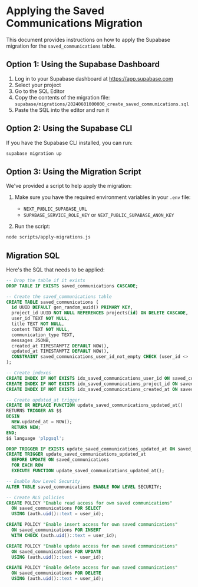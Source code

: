 # Applying the Saved Communications Migration

This document provides instructions on how to apply the Supabase migration for the `saved_communications` table.

## Option 1: Using the Supabase Dashboard

1. Log in to your Supabase dashboard at https://app.supabase.com
2. Select your project
3. Go to the SQL Editor
4. Copy the contents of the migration file: `supabase/migrations/20240601000000_create_saved_communications.sql`
5. Paste the SQL into the editor and run it

## Option 2: Using the Supabase CLI

If you have the Supabase CLI installed, you can run:

```bash
supabase migration up
```

## Option 3: Using the Migration Script

We've provided a script to help apply the migration:

1. Make sure you have the required environment variables in your `.env` file:
   - `NEXT_PUBLIC_SUPABASE_URL`
   - `SUPABASE_SERVICE_ROLE_KEY` or `NEXT_PUBLIC_SUPABASE_ANON_KEY`

2. Run the script:

```bash
node scripts/apply-migrations.js
```

## Migration SQL

Here's the SQL that needs to be applied:

```sql
-- Drop the table if it exists
DROP TABLE IF EXISTS saved_communications CASCADE;

-- Create the saved_communications table
CREATE TABLE saved_communications (
  id UUID DEFAULT gen_random_uuid() PRIMARY KEY,
  project_id UUID NOT NULL REFERENCES projects(id) ON DELETE CASCADE,
  user_id TEXT NOT NULL,
  title TEXT NOT NULL,
  content TEXT NOT NULL,
  communication_type TEXT,
  messages JSONB,
  created_at TIMESTAMPTZ DEFAULT NOW(),
  updated_at TIMESTAMPTZ DEFAULT NOW(),
  CONSTRAINT saved_communications_user_id_not_empty CHECK (user_id <> '')
);

-- Create indexes
CREATE INDEX IF NOT EXISTS idx_saved_communications_user_id ON saved_communications(user_id);
CREATE INDEX IF NOT EXISTS idx_saved_communications_project_id ON saved_communications(project_id);
CREATE INDEX IF NOT EXISTS idx_saved_communications_created_at ON saved_communications(created_at DESC);

-- Create updated_at trigger
CREATE OR REPLACE FUNCTION update_saved_communications_updated_at()
RETURNS TRIGGER AS $$
BEGIN
  NEW.updated_at = NOW();
  RETURN NEW;
END;
$$ language 'plpgsql';

DROP TRIGGER IF EXISTS update_saved_communications_updated_at ON saved_communications;
CREATE TRIGGER update_saved_communications_updated_at
  BEFORE UPDATE ON saved_communications
  FOR EACH ROW
  EXECUTE FUNCTION update_saved_communications_updated_at();

-- Enable Row Level Security
ALTER TABLE saved_communications ENABLE ROW LEVEL SECURITY;

-- Create RLS policies
CREATE POLICY "Enable read access for own saved communications"
  ON saved_communications FOR SELECT
  USING (auth.uid()::text = user_id);

CREATE POLICY "Enable insert access for own saved communications"
  ON saved_communications FOR INSERT
  WITH CHECK (auth.uid()::text = user_id);

CREATE POLICY "Enable update access for own saved communications"
  ON saved_communications FOR UPDATE
  USING (auth.uid()::text = user_id);

CREATE POLICY "Enable delete access for own saved communications"
  ON saved_communications FOR DELETE
  USING (auth.uid()::text = user_id);
``` 
